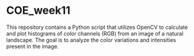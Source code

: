 # COE_week11
This repository contains a Python script that utilizes OpenCV to calculate and plot histograms of color channels (RGB) from an image of a natural landscape. The goal is to analyze the color variations and intensities present in the image.
